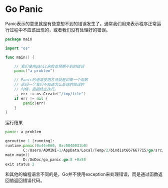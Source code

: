 # Go Panic
Panic表示的意思就是有些意想不到的错误发生了。通常我们用来表示程序正常运行过程中不应该出现的，或者我们没有处理好的错误。

```go
package main

import "os"

func main() {

    // 我们使用panic来检查预期不到的错误
    panic("a problem")

    // Panic的通常使用方法就是如果一个函数
    // 返回一个我们不知道怎么处理的错误的
    // 时候，直接终止执行。
    _, err := os.Create("/tmp/file")
    if err != nil {
        panic(err)
    }
}
```
运行结果
```go
panic: a problem

goroutine 1 [running]:
runtime.panic(0x44e060, 0xc0840031b0)
        C:/Users/ADMINI~1/AppData/Local/Temp/2/bindist667667715/go/src/pkg/runtime/panic.c:266 +0xc8
main.main()
        D:/GoDoc/go_panic.go:8 +0x58
exit status 2
```
和其他的编程语言不同的是，Go并不使用exception来处理错误，而是通过函数返回值返回错误代码。